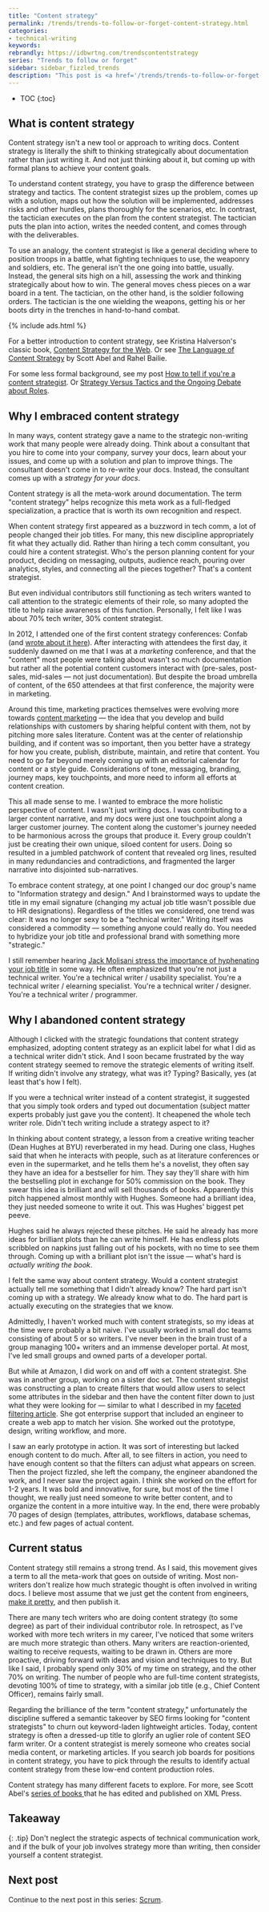 ```yaml
---
title: "Content strategy"
permalink: /trends/trends-to-follow-or-forget-content-strategy.html
categories:
- technical-writing
keywords:
rebrandly: https://idbwrtng.com/trendscontentstrategy
series: "Trends to follow or forget"
sidebar: sidebar_fizzled_trends
description: "This post is <a href='/trends/trends-to-follow-or-forget-intro.html'>part of a series</a> that explores tech comm trends that I've either followed or forgotten, and why. The overall goal is to better understand the reasons that drive trend adoption or abandonment in my personal career. This post focuses on content strategy."
---
```


* TOC
{:toc}

## What is content strategy

Content strategy isn't a new tool or approach to writing docs. Content strategy is literally the shift to thinking strategically about documentation rather than just writing it. And not just thinking about it, but coming up with formal plans to achieve your content goals.

To understand content strategy, you have to grasp the difference between strategy and tactics. The content strategist sizes up the problem, comes up with a solution, maps out how the solution will be implemented, addresses risks and other hurdles, plans thoroughly for the scenarios, etc. In contrast, the tactician executes on the plan from the content strategist. The tactician puts the plan into action, writes the needed content, and comes through with the deliverables.

To use an analogy, the content strategist is like a general deciding where to position troops in a battle, what fighting techniques to use, the weaponry and soldiers, etc. The general isn't the one going into battle, usually. Instead, the general sits high on a hill, assessing the work and thinking strategically about how to win. The general moves chess pieces on a war board in a tent. The tactician, on the other hand, is the soldier following orders. The tactician is the one wielding the weapons, getting his or her boots dirty in the trenches in hand-to-hand combat.

{% include ads.html %}

For a better introduction to content strategy, see Kristina Halverson's classic book, [Content Strategy for the Web](https://www.amazon.com/Content-Strategy-Web-Kristina-Halvorson/dp/0321808304/ref=asc_df_0321808304/). Or see [The Language of Content Strategy](https://www.thriftbooks.com/w/the-language-of-content-strategy_scott-abel_rahel-anne-bailie/13611936/item/30107645/) by Scott Abel and Rahel Bailie.

For some less formal background, see my post [How to tell if you're a content strategist](/2016/10/26/how-to-tell-if-youre-a-content-strategist/). Or [Strategy Versus Tactics and the Ongoing Debate about Roles](/2010/10/26/strategy-versus-tactics-and-the-ongoing-debate-about-roles/).

## Why I embraced content strategy

In many ways, content strategy gave a name to the strategic non-writing work that many people were already doing. Think about a consultant that you hire to come into your company, survey your docs, learn about your issues, and come up with a solution and plan to improve things. The consultant doesn't come in to re-write your docs. Instead, the consultant comes up with a _strategy for your docs_.

Content strategy is all the meta-work around documentation. The term "content strategy" helps recognize this meta work as a full-fledged specialization, a practice that is worth its own recognition and respect.

When content strategy first appeared as a buzzword in tech comm, a lot of people changed their job titles. For many, this new discipline appropriately fit what they actually did. Rather than hiring a tech comm consultant, you could hire a content strategist. Who's the person planning content for your product, deciding on messaging, outputs, audience reach, pouring over analytics, styles, and connecting all the pieces together? That's a content strategist.

But even individual contributors still functioning as tech writers wanted to call attention to the strategic elements of their role, so many adopted the title to help raise awareness of this function. Personally, I felt like I was about 70% tech writer, 30% content strategist.

In 2012, I attended one of the first content strategy conferences: Confab (and [wrote about it here](/2012/05/19/confab-2012-thoughts-and-reactions/)). After interacting with attendees the first day, it suddenly dawned on me that I was at a *marketing* conference, and that the "content" most people were talking about wasn't so much documentation but rather all the potential content customers interact with (pre-sales, post-sales, mid-sales &mdash; not just documentation). But despite the broad umbrella of content, of the 650 attendees at that first conference, the majority were in marketing.

Around this time, marketing practices themselves were evolving more towards [content marketing](/2016/01/04/content-marketing-to-the-rescue-for-thought-leadership/) &mdash; the idea that you develop and build relationships with customers by sharing helpful content with them, not by pitching more sales literature. Content was at the center of relationship building, and if content was so important, then you better have a strategy for how you create, publish, distribute, maintain, and retire that content. You need to go far beyond merely coming up with an editorial calendar for content or a style guide. Considerations of tone, messaging, branding, journey maps, key touchpoints, and more need to inform all efforts at content creation.

This all made sense to me. I wanted to embrace the more holistic perspective of content. I wasn't just writing docs. I was contributing to a larger content narrative, and my docs were just one touchpoint along a larger customer journey. The content along the customer's journey needed to be harmonious across the groups that produce it. Every group couldn't just be creating their own unique, siloed content for users. Doing so resulted in a jumbled patchwork of content that revealed org lines, resulted in many redundancies and contradictions, and fragmented the larger narrative into disjointed sub-narratives.

To embrace content strategy, at one point I changed our doc group's name to "Information strategy and design." And I brainstormed ways to update the title in my email signature (changing my actual job title wasn't possible due to HR designations). Regardless of the titles we considered, one trend was clear: It was no longer sexy to be a "technical writer." Writing itself was considered a commodity &mdash; something anyone could really do. You needed to hybridize your job title and professional brand with something more "strategic."

I still remember hearing [Jack Molisani stress the importance of hyphenating your job title](/2007/05/19/stc-conference-jack-molisani-on-trends-in-technical-communication/) in some way. He often emphasized that you're not just a technical writer. You're a technical writer / usability specialist. You're a technical writer / elearning specialist. You're a technical writer / designer. You're a technical writer / programmer.

## Why I abandoned content strategy

Although I clicked with the strategic foundations that content strategy emphasized, adopting content strategy as an explicit label for what I did as a technical writer didn't stick. And I soon became frustrated by the way content strategy seemed to remove the strategic elements of writing itself. If writing didn't involve any strategy, what was it? Typing? Basically, yes (at least that's how I felt).

If you were a technical writer instead of a content strategist, it suggested that you simply took orders and typed out documentation (subject matter experts probably just gave you the content). It cheapened the whole tech writer role. Didn't tech writing include a strategy aspect to it?

In thinking about content strategy, a lesson from a creative writing teacher (Dean Hughes at BYU) reverberated in my head. During one class, Hughes said that when he interacts with people, such as at literature conferences or even in the supermarket, and he tells them he's a novelist, they often say they have an idea for a bestseller for him. They say they'll share with him the bestselling plot in exchange for 50% commission on the book. They swear this idea is brilliant and will sell thousands of books. Apparently this pitch happened almost monthly with Hughes. Someone had a brilliant idea, they just needed someone to write it out. This was Hughes' biggest pet peeve.

Hughes said he always rejected these pitches. He said he already has more ideas for brilliant plots than he can write himself. He has endless plots scribbled on napkins just falling out of his pockets, with no time to see them through. Coming up with a brilliant plot isn't the issue &mdash; what's hard is _actually writing the book_.

I felt the same way about content strategy. Would a content strategist actually tell me something that I didn't already know? The hard part isn't coming up with a strategy. We already know what to do. The hard part is actually executing on the strategies that we know.

Admittedly, I haven't worked much with content strategists, so my ideas at the time were probably a bit naive. I've usually worked in small doc teams consisting of about 5 or so writers. I've never been in the brain trust of a group managing 100+ writers and an immense developer portal. At most, I've led small groups and owned parts of a developer portal.

But while at Amazon, I did work on and off with a content strategist. She was in another group, working on a sister doc set. The content strategist was constructing a plan to create filters that would allow users to select some attributes in the sidebar and then have the content filter down to just what they were looking for &mdash; similar to what I described in my [faceted filtering article](/trends/trends-to-follow-or-forget-faceted-filtering.html). She got enterprise support that included an engineer to create a web app to match her vision. She worked out the prototype, design, writing workflow, and more.

I saw an early prototype in action. It was sort of interesting but lacked enough content to do much. After all, to see filters in action, you need to have enough content so that the filters can adjust what appears on screen. Then the project fizzled, she left the company, the engineer abandoned the work, and I never saw the project again. I think she worked on the effort for 1-2 years. It was bold and innovative, for sure, but most of the time I thought, we really just need someone to write better content, and to organize the content in a more intuitive way. In the end, there were probably 70 pages of design (templates, attributes, workflows, database schemas, etc.) and few pages of actual content.

## Current status

Content strategy still remains a strong trend. As I said, this movement gives a term to all the meta-work that goes on outside of writing. Most non-writers don't realize how much strategic thought is often involved in writing docs. I believe most assume that we just get the content from engineers, [make it pretty](/2018/07/18/stereotypes-about-tech-writers-in-workplace/#introduction), and then publish it.

There are many tech writers who are doing content strategy (to some degree) as part of their individual contributor role. In retrospect, as I've worked with more tech writers in my career, I've noticed that some writers are much more strategic than others. Many writers are reaction-oriented, waiting to receive requests, waiting to be drawn in. Others are more proactive, driving forward with ideas and vision and techniques to try. But like I said, I probably spend only 30% of my time on strategy, and the other 70% on writing. The number of people who are full-time content strategists, devoting 100% of time to strategy, with a similar job title (e.g., Chief Content Officer), remains fairly small.

Regarding the brilliance of the term "content strategy," unfortunately the discipline suffered a semantic takeover by SEO firms looking for "content strategists" to churn out keyword-laden lightweight articles. Today, content strategy is often a dressed-up title to glorify an uglier role of content SEO farm writer. Or a content strategist is merely someone who creates social media content, or marketing articles. If you search job boards for positions in content strategy, you have to pick through the results to identify actual content strategy from these low-end content production roles.

Content strategy has many different facets to explore. For more, see Scott Abel's [series of books ](https://xmlpress.net/publications/) that he has edited and published on XML Press.

## Takeaway

{: .tip}
Don't neglect the strategic aspects of technical communication work, and if the bulk of your job involves strategy more than writing, then consider yourself a content strategist.

## Next post

Continue to the next post in this series: [Scrum](/trends/trends-to-follow-or-forget-scrum.html).
